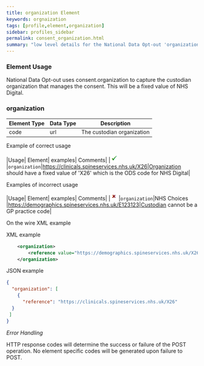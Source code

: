 ```yaml
---
title: organization Element
keywords: orgnaization
tags: [profile,element,organization]
sidebar: profiles_sidebar
permalink: consent_organization.html
summary: "low level details for the National Data Opt-out 'organization' element"
---
```


### Element Usage ###

National Data Opt-out uses consent.organization to capture the custodian organization that manages the consent. This will be a fixed value of NHS Digital.

### organization ###

|Element Type| Data Type| Description|
| ------------- | ------------- | ------------- |
| code| url |The custodian organization|


Example of correct usage

|Usage| Element| examples| Comments|
|![Tick](images/tick.png)|`organization`|https://clinicals.spineservices.nhs.uk/X26|Organization should have a fixed value of 'X26' which is the ODS code for NHS Digital|

Examples of incorrect usage

|Usage| Element| examples| Comments|
|![Cross](images/cross.png)|`organization`|NHS Choices |https://demographics.spineservices.nhs.uk/E123123|Custodian cannot be a GP practice code|


On the wire XML example

XML example

```xml
    <organization>
    	<reference value="https://demographics.spineservices.nhs.uk/X26"/>
    </organization>
```

JSON example

```json
{
  "organization": [
	{
      "reference": "https://clinicals.spineservices.nhs.uk/X26"
  }
 ]
}
```

*Error Handling*

HTTP response codes will determine the success or failure of the POST operation. No element specific codes will be generated upon failure to POST.






